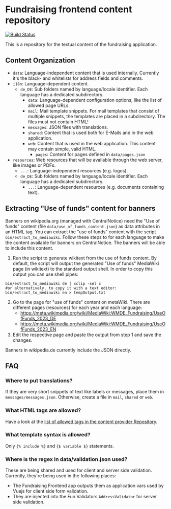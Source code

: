 # Fundraising frontend content repository

[![Build Status](https://travis-ci.org/wmde/fundraising-frontend-content.svg?branch=master)](https://travis-ci.org/wmde/fundraising-frontend-content)

This is a repository for the textual content of the fundraising application.

## Content Organization
* `data`: Language-independent content that is used internally. Currently it's the black- and whitelists for address fields and comments.
* `i18n`: Language-dependent content. 
	* `de_DE`: Sub folders named by language/locale identifier. Each language has a dedicated subdirectory.
		* `data`: Language-dependent configuration options, like the list of allowed page URLs.
		* `mail`: Mail template snippets. For mail templates that consist of multiple snippets, the templates are placed in a subdirectory. The files must not contain HTML!
		* `messages`: JSON files with translations.
		* `shared`: Content that is used both for E-Mails and in the web application.
		* `web`: Content that is used in the web application. This content may contain simple, valid HTML.
			* `pages`: Content for pages defined in `data/pages.json`
* `resources`: Web resources that will be available through the web server, like images or PDFs.
	* `...`: Language-independent resources (e.g. logos).
	* `de_DE`: Sub folders named by language/locale identifier. Each language has a dedicated subdirectory.
		* `...`: Language-dependent resources (e.g. documents containing text).

## Extracting "Use of funds" content for banners

Banners on wikipedia.org (managed with CentralNotice) need the "Use of
funds" content (file `data/use_of_funds_content.json`) as data attributes
in an HTML tag. You can extract the "use of funds" content with the script
`bin/extract_to_mediawiki`. Follow these steps to for each language to
make the content available for banners on CentralNotice. The banners will
be able to include this content.

1. Run the script to generate wikitext from the use of funds content.
By default, the script will output the generated "Use of funds" MediaWiki page (in wikitext) to the standard output shell.
In order to copy this output you can use shell pipes:
```shell
bin/extract_to_mediawiki de | xclip -sel c 
#or alternatively, to copy it with a text editor:
bin/extract_to_mediawiki en > tempOutput.txt
```
2. Go to the page for "use of funds" content on metaWiki. There are different pages (resources) for each year and each language:
	* https://meta.wikimedia.org/wiki/MediaWiki:WMDE_Fundraising/UseOfFunds_2023_DE
	* https://meta.wikimedia.org/wiki/MediaWiki:WMDE_Fundraising/UseOfFunds_2023_EN
3. Edit the respective page and paste the output from step 1 and save the changes.


Banners in wikipedia.de currently include the JSON directly.

## FAQ 

### Where to put translations?
If they are very short snippets of text like labels or messages, place them in `messages/messages.json`. Otherwise, create a file in `mail`, `shared` or `web`.

### What HTML tags are allowed?
Have a look at the [list of allowed tags in the content provider Repository](https://github.com/wmde/fundraising-content-provider/blob/master/src/HtmlPurifier.php#L21-L28).

### What template syntax is allowed?
Only `{% include %}` and `{$ variable $}` statements.

### Where is the regex in data/validation.json used?
These are being shared and used for client and server side validation. Currently, they're being used in the following places:

* The Fundraising Frontend app outputs them as application vars used by Vuejs for client side form validation.
* They are injected into the Fun Validators `AddressValidator` for server side validation.
